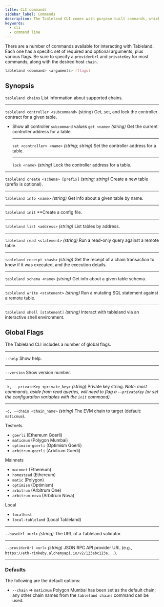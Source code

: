 ```yaml
---
title: CLI commands
sidebar_label: Commands
description: The Tableland CLI comes with purpose built commands, which slightly differs from the convention in other clients.
keywords:
  - cli
  - command line
---
```


There are a number of commands available for interacting with Tableland. Each one has a specific set of required and optional arguments, plus various flags. Be sure to specify a `providerUrl` and `privateKey` for most commands, along with the desired host `chain`.

```bash
tableland <command> <arguments> [flags]
```

## Synopsis

`tableland chains`
List information about supported chains.

---

`tableland controller <subcommand>` (string)
Get, set, and lock the controller contract for a given table.

- Show all controller `subcommand` values
  `get <name>` _(string)_
  Get the current controller address for a table.
  ***
  `set <controller> <name>` _(string; string)_
  Set the controller address for a table.
  ***
  `lock <name>` _(string)_
  Lock the controller address for a table.

---

`tableland create <schema> [prefix]` _(string; string)_
Create a new table (prefix is optional).

---

`tableland info <name>` _(string)_
Get info about a given table by name.

---

`tableland init`
\*\*Create a config file.

---

`tableland list <address>` _(string)_
List tables by address.

---

`tableland read <statement>` _(string)_
Run a read-only query against a remote table.

---

`tableland receipt <hash>` _(string)_
Get the receipt of a chain transaction to know if it was executed, and the execution details.

---

`tableland schema <name>` _(string)_
Get info about a given table schema.

---

`tableland write <statement>` _(string)_
Run a mutating SQL statement against a remote table.

---

`tableland shell [statement]` _(string)_
Interact with tableland via an interactive shell environment.

## Global Flags

The Tableland CLI includes a number of global flags.

---

`--help`
Show help.

---

`--version`
Show version number.

---

`-k, --privateKey <private_key>` _(string)_
Private key string.
_Note: most commands, aside from read queries, will need to flag a `--privateKey` (or set the configuration variables with the `init` command)._

---

`-c, --chain <chain_name>` _(string)_
The EVM chain to target (default: `maticmum`).

Testnets

- `goerli` (Ethereum Goerli)
- `maticmum` (Polygon Mumbai)
- `optimism-goerli` (Optimism Goerli)
- `arbitrum-goerli` (Arbitrum Goerli)

Mainnets

- `mainnet` (Ethereum)
- `homestead` (Ethereum)
- `matic` (Polygon)
- `optimism` (Optimism)
- `arbitrum` (Arbitrum One)
- `arbitrum-nova` (Arbitrum Nova)

Local

- `localhost`
- `local-tableland` (Local Tableland)

---

`--baseUrl <url>` _(string)_
The URL of a Tableland validator.

---

`--providerUrl <url>` _(string)_
JSON RPC API provider URL (e.g., `https://eth-rinkeby.alchemyapi.io/v2/123abc123a...`).

---

### Defaults

The following are the default options:

- `--chain` ⇒ `maticmum`
  Polygon Mumbai has been set as the default chain; any other chain names from the `tableland chains` command can be used.






